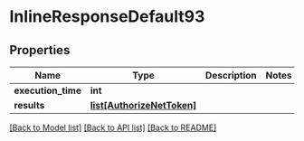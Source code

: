 # InlineResponseDefault93

## Properties
Name | Type | Description | Notes
------------ | ------------- | ------------- | -------------
**execution_time** | **int** |  | 
**results** | [**list[AuthorizeNetToken]**](AuthorizeNetToken.md) |  | 

[[Back to Model list]](../README.md#documentation-for-models) [[Back to API list]](../README.md#documentation-for-api-endpoints) [[Back to README]](../README.md)


